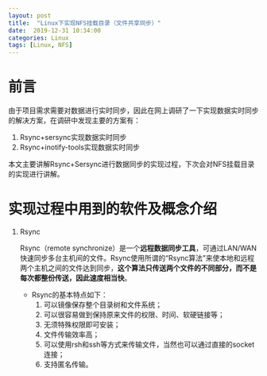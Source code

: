 ```yaml
---
layout: post
title:  "Linux下实现NFS挂载目录（文件共享同步）"
date:  2019-12-31 10:34:00
categories: Linux
tags: [Linux, NFS]
---
```

# 前言
由于项目需求需要对数据进行实时同步，因此在网上调研了一下实现数据实时同步的解决方案，在调研中发现主要的方案有：
1. Rsync+sersync实现数据实时同步
2. Rsync+inotify-tools实现数据实时同步

本文主要讲解Rsync+Sersync进行数据同步的实现过程，下次会对NFS挂载目录的实现进行讲解。<!-- more -->
# 实现过程中用到的软件及概念介绍
1. Rsync

     Rsync（remote synchronize）是一个**远程数据同步工具**，可通过LAN/WAN快速同步多台主机间的文件。Rsync使用所谓的“Rsync算法”来使本地和远程两个主机之间的文件达到同步，**这个算法只传送两个文件的不同部分，而不是每次都整份传送，因此速度相当快**。
   - Rsync的基本特点如下：
      1. 可以镜像保存整个目录树和文件系统；
      2. 可以很容易做到保持原来文件的权限、时间、软硬链接等；
      3. 无须特殊权限即可安装；
      4. 文件传输效率高；
      5. 可以使用rsh和ssh等方式来传输文件，当然也可以通过直接的socket连接；
      6. 支持匿名传输。
   